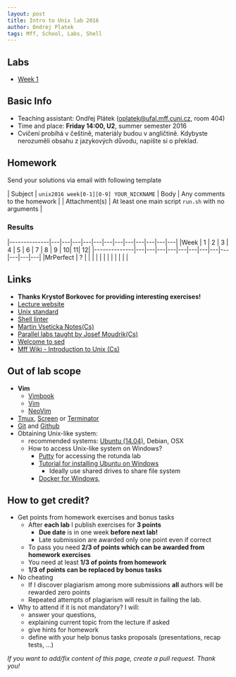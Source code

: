 ```yaml
---
layout: post
title: Intro to Unix lab 2016
author: Ondrej Platek
tags: Mff, School, Labs, Shell
---
```


Labs
----
- [Week 1](/2016/02/22/unix-week-1/)

Basic Info
----------
- Teaching assistant: Ondřej Plátek (oplatek@ufal.mff.cuni.cz, room 404)
- Time and place: **Friday 14:00, U2**, summer semester 2016
- Cvičení probíhá v češtině, materiály budou v angličtině. Kdybyste nerozuměli obsahu z jazykových důvodu, napište si o překlad.

Homework
--------
Send your solutions via email with following template

| Subject | `unix2016 week[0-1][0-9] YOUR_NICKNAME`
| Body    | Any comments to the homework |
| Attachment(s) | At least one main script `run.sh` with no arguments |

### Results

|--------------|---|---|---|---|---|---|---|---|---|---|---|---|
|Week          | 1 | 2 | 3 | 4 | 5 | 6 | 7 | 8 | 9 | 10| 11| 12|
|--------------|---|---|---|---|---|---|---|---|---|---|---|---|
|MrPerfect     | ? |   |   |   |   |   |   |   |   |   |   |   |

Links
-----
- **Thanks Krystof Borkovec for providing interesting exercises!**
- [Lecture website][lecture]
- [Unix standard][unix-standard]
- [Shell linter][shell-linter]
- [Martin Vseticka Notes(Cs)][vseticka]
- [Parallel labs taught by Josef Moudrik(Cs)][moudrik]
- [Welcome to sed][sed]
- [Mff Wiki - Introduction to Unix (Cs)][wiki-unix]

Out of lab scope
----------------
- **Vim**
    - [Vimbook][vimbook]
    - [Vim][vim]
    - [NeoVim][neovim]
- [Tmux][tmux], [Screen][screen] or [Terminator][terminator]
- [Git][git] and [Github][github]
- Obtaining Unix-like system:
    - recommended systems: [Ubuntu (14.04)][ubuntu-install], Debian, OSX
    - How to access Unix-like system on Windows? 
        - [Putty][putty] for accessing the rotunda lab
        - [Tutorial for installing Ubuntu on Windows][virtualbox-on-windows]
            - Ideally use shared drives to share file system
        - [Docker for Windows][docker-win],

How to get credit?
------------------
- Get points from homework exercises and bonus tasks
    - After **each lab** I publish exercises for **3 points**
        - **Due date** is in one week **before next lab!**
        - Late submission are awarded only one point even if correct
    - To pass you need **2/3 of points which can be awarded from homework exercises**
    - You need  at least **1/3 of points from homework**
    - **1/3 of points can be replaced by bonus tasks**
- No cheating
    - If I discover plagiarism among more submissions **all** authors will be rewarded zero points
    - Repeated attempts of plagiarism will result in failing the lab.
- Why to attend if it is not mandatory? I will:
    - answer your questions,
    - explaining current topic from the lecture if asked
    - give hints for homework
    - define with your help bonus tasks proposals (presentations, recap tests, ...)



*If you want to add/fix content of this page, create a pull request. Thank you!*


[sed]: http://sed.sourceforge.net/
[wiki-unix]: http://wiki.matfyz.cz/wiki/%C3%9Avod_do_UNIXu
[vseticka]: http://www.martinvseticka.eu/index.php?sekce=browse&page=79
[moudrik]: http://j2m.cz/~jm/vyuka/unix2016/
[github]: https://guides.github.com/activities/hello-world/
[git]: http://git-scm.com/docs/gittutorial
[screen]: https://www.gnu.org/software/screen/
[tmux]: https://tmux.github.io/
[vim]: https://github.com/vim/vim
[neovim]: https://github.com/neovim/neovim
[vimbook]: ftp://ftp.vim.org/pub/vim/doc/book/vimbook-OPL.pdf
[docker-win]: https://docs.docker.com/windows/step_one/

[lecture-web]: http://cs.mff.cuni.cz/~forst/vyuka.html
[unix-standard]: http://ktiml.mff.cuni.cz/~kucerap/unix/susv4tc1/index.html
[rotunda-unix]: http://wiki.ms.mff.cuni.cz/wiki/laborato%C5%99_UNIX
[rotunda-rights]: http://wiki.ms.mff.cuni.cz/wiki/Pr%C3%A1va_UNIX
[shell-linter]: http://www.shellcheck.net/
[pkucera-lab]: http://ktiml.mff.cuni.cz/~kucerap/unix/
[terminator]: http://gnometerminator.blogspot.cz/p/introduction.html
[virtualbox-on-windows]: http://blog.en.uptodown.com/virtualize-ubuntu-14-04-windows-using-virtualbox/
[putty]: http://www.putty.org/
[ubuntu-install]: http://www.ubuntu.com/download/desktop/install-ubuntu-desktop
[lecture]: http://www.ms.mff.cuni.cz/~forst/teaching.html
